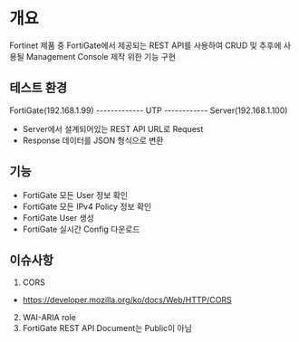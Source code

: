 # 개요
Fortinet 제품 중 FortiGate에서 제공되는 REST API를 사용하여 CRUD 및 추후에 사용될 Management Console 제작 위한 기능 구현

## 테스트 환경
FortiGate(192.168.1.99) -------------  UTP  ------------ Server(192.168.1.100)   
- Server에서 설계되어있는 REST API URL로 Request   
- Response 데이터를 JSON 형식으로 변환

## 기능
- FortiGate 모든 User 정보 확인
- FortiGate 모든 IPv4 Policy 정보 확인
- FortiGate User 생성
- FortiGate 실시간 Config 다운로드

## 이슈사항
1. CORS
- https://developer.mozilla.org/ko/docs/Web/HTTP/CORS
2. WAI-ARIA role 
3. FortiGate REST API Document는 Public이 아님
